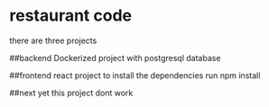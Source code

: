 # restaurant code

there are three projects


##backend
Dockerized project with postgresql database

##frontend
react project 
to install the dependencies
run npm install 

##next
yet this project dont work

